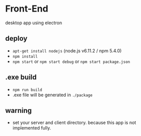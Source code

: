 # Front-End
desktop app using electron

## deploy
- `apt-get install nodejs` (node.js v6.11.2 / npm 5.4.0)
- `npm install`
- `npm start` or `npm start debug` or `npm start package.json`

## .exe build
- `npm run build`
- .exe file will be generated in `./package`

## warning
- set your server and client directory. because this app is not implemented fully.